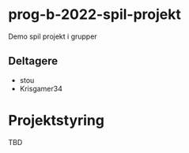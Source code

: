 # prog-b-2022-spil-projekt
Demo spil projekt i grupper

## Deltagere
- stou
- Krisgamer34


# Projektstyring

TBD
